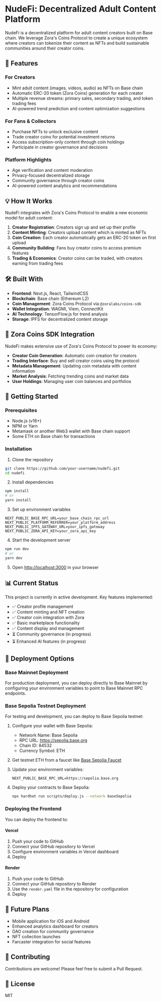 # NudeFi: Decentralized Adult Content Platform

NudeFi is a decentralized platform for adult content creators built on Base chain. We leverage Zora's Coins Protocol to create a unique ecosystem where creators can tokenize their content as NFTs and build sustainable communities around their creator coins.

## 🚀 Features

### For Creators
- Mint adult content (images, videos, audio) as NFTs on Base chain
- Automatic ERC-20 token (Zora Coins) generation for each creator
- Multiple revenue streams: primary sales, secondary trading, and token trading fees
- AI-powered trend prediction and content optimization suggestions

### For Fans & Collectors
- Purchase NFTs to unlock exclusive content
- Trade creator coins for potential investment returns
- Access subscription-only content through coin holdings
- Participate in creator governance and decisions

### Platform Highlights
- Age verification and content moderation
- Privacy-focused decentralized storage
- Community governance through creator coins
- AI-powered content analytics and recommendations

## 💡 How It Works

NudeFi integrates with Zora's Coins Protocol to enable a new economic model for adult content:

1. **Creator Registration**: Creators sign up and set up their profile
2. **Content Minting**: Creators upload content which is minted as NFTs
3. **Coin Creation**: Each creator automatically gets an ERC-20 token on first upload
4. **Community Building**: Fans buy creator coins to access premium features
5. **Trading & Economics**: Creator coins can be traded, with creators earning from trading fees

## 🛠️ Built With

- **Frontend**: Next.js, React, TailwindCSS
- **Blockchain**: Base chain (Ethereum L2)
- **Coin Management**: Zora Coins Protocol via `@zoralabs/coins-sdk`
- **Wallet Integration**: WAGMI, Viem, ConnectKit
- **AI Technology**: TensorFlow.js for trend analysis
- **Storage**: IPFS for decentralized content storage

## 🔧 Zora Coins SDK Integration

NudeFi makes extensive use of Zora's Coins Protocol to power its economy:

- **Creator Coin Generation**: Automatic coin creation for creators
- **Trading Interface**: Buy and sell creator coins using the protocol
- **Metadata Management**: Updating coin metadata with content information
- **Market Analysis**: Fetching trending coins and market data
- **User Holdings**: Managing user coin balances and portfolios

## 🏁 Getting Started

### Prerequisites
- Node.js (v16+)
- NPM or Yarn
- Metamask or another Web3 wallet with Base chain support
- Some ETH on Base chain for transactions

### Installation

1. Clone the repository
```bash
git clone https://github.com/your-username/nudefi.git
cd nudefi
```

2. Install dependencies
```bash
npm install
# or
yarn install
```

3. Set up environment variables
```
NEXT_PUBLIC_BASE_RPC_URL=your_base_chain_rpc_url
NEXT_PUBLIC_PLATFORM_REFERRER=your_platform_address
NEXT_PUBLIC_IPFS_GATEWAY_URL=your_ipfs_gateway
NEXT_PUBLIC_ZORA_API_KEY=your_zora_api_key
```

4. Start the development server
```bash
npm run dev
# or
yarn dev
```

5. Open [http://localhost:3000](http://localhost:3000) in your browser

## 📊 Current Status

This project is currently in active development. Key features implemented:

- ✅ Creator profile management
- ✅ Content minting and NFT creation
- ✅ Creator coin integration with Zora
- ✅ Basic marketplace functionality
- ✅ Content display and management
- ⏳ Community governance (in progress)
- ⏳ Enhanced AI features (in progress)

## 🔮 Deployment Options

### Base Mainnet Deployment
For production deployment, you can deploy directly to Base Mainnet by configuring your environment variables to point to Base Mainnet RPC endpoints.

### Base Sepolia Testnet Deployment
For testing and development, you can deploy to Base Sepolia testnet:

1. Configure your wallet with Base Sepolia:
   - Network Name: Base Sepolia
   - RPC URL: https://sepolia.base.org
   - Chain ID: 84532
   - Currency Symbol: ETH

2. Get testnet ETH from a faucet like [Base Sepolia Faucet](https://www.coinbase.com/faucets/base-sepolia-faucet)

3. Update your environment variables:
   ```
   NEXT_PUBLIC_BASE_RPC_URL=https://sepolia.base.org
   ```

4. Deploy your contracts to Base Sepolia:
   ```bash
   npx hardhat run scripts/deploy.js --network baseSepolia
   ```

### Deploying the Frontend
You can deploy the frontend to:

#### Vercel
1. Push your code to GitHub
2. Connect your GitHub repository to Vercel
3. Configure environment variables in Vercel dashboard
4. Deploy

#### Render
1. Push your code to GitHub
2. Connect your GitHub repository to Render
3. Use the `render.yaml` file in the repository for configuration
4. Deploy

## 🔮 Future Plans

- Mobile application for iOS and Android
- Enhanced analytics dashboard for creators
- DAO creation for community governance
- NFT collection launches
- Farcaster integration for social features

## 🤝 Contributing

Contributions are welcome! Please feel free to submit a Pull Request.

## 📝 License

MIT
